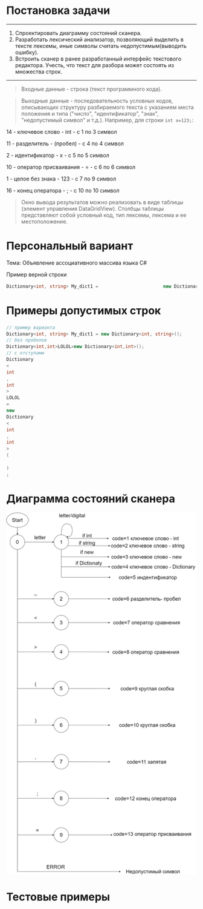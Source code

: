 # Постановка задачи
_____
1. Спроектировать диаграмму состояний сканера.
2. Разработать лексический анализатор, позволяющий выделить в тексте лексемы, иные символы считать недопустимым(выводить ошибку).
3. Встроить сканер в ранее разработанный интерфейс текстового редактора. Учесть, что текст для разбора может состоять из множества строк.
-----
>Входные данные - строка (текст программного кода).

>Выходные данные - последовательность условных кодов, описывающих структуру разбираемого текста с указанием места положения и типа ("число", "идентификатор", "знак", "недопустимый символ" и т.д.). Например, для строки `int x=123;`:

14 - ключевое слово - int - с 1 по 3 символ

11 - разделитель - (пробел) - с 4 по 4 символ

2 - идентификатор - x - с 5 по 5 символ

10 - оператор присваивания - = - с 6 по 6 символ

1 - целое без знака - 123 - с 7 по 9 символ

16 - конец оператора - ; - с 10 по 10 символ

>Окно вывода результатов можно реализовать в виде таблицы (элемент управления DataGridView). Столбцы таблицы представляют собой условный код, тип лексемы, лексема и ее местоположение.

# Персональный вариант
Тема: Объявление ассоциативного массива языка C#

Пример верной строки
```c#
Dictionary<int, string> My_dict1 =                        new Dictionary<int, string>();

```
# Примеры допустимых строк
```c#
// пример варианта
Dictionary<int, string> My_dict1 = new Dictionary<int, string>();
// без пробелов
Dictionary<int,int>LOLOL=new Dictionary<int,int>();
// c отступами
Dictionary
<
int
,
int
>
LOLOL
=
new 
Dictionary
<
int
,
int
>
(

)
;
```
# Диаграмма состояний сканера
![diagram](https://github.com//ladnodanil/compiler/blob/master/compiler/img/diagramm.png)
# Тестовые примеры